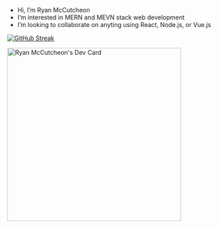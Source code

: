 - Hi, I’m Ryan McCutcheon
- I’m interested in MERN and MEVN stack web development
- I’m looking to collaborate on anyting using React, Node.js, or Vue.js


[![GitHub Streak](https://github-readme-streak-stats.herokuapp.com/?user=ryanmccutcheon21)](https://git.io/streak-stats)

<a href="https://app.daily.dev/ryanmccutcheon2"><img src="https://api.daily.dev/devcards/dd74d385d0614b7e88223643e1b7e56a.png?r=i7r" width="400" alt="Ryan McCutcheon's Dev Card"/></a>
